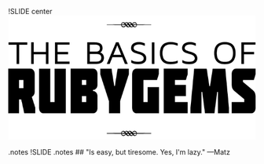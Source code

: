 !SLIDE center
![Basics of RubyGems](title.png)

.notes !SLIDE
.notes ## "Is easy, but tiresome. Yes, I'm lazy." —Matz





